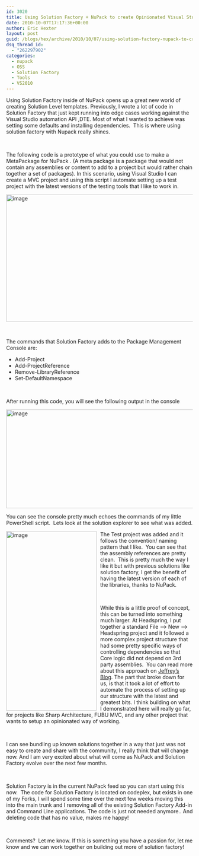 ```yaml
---
id: 3020
title: Using Solution Factory + NuPack to create Opinionated Visual Studio Solutions.
date: 2010-10-07T17:17:36+00:00
author: Eric Hexter
layout: post
guid: /blogs/hex/archive/2010/10/07/using-solution-factory-nupack-to-create-opinionated-visual-studio-solutions.aspx
dsq_thread_id:
  - "262297902"
categories:
  - nupack
  - OSS
  - Solution Factory
  - Tools
  - VS2010
---
```

Using Solution Factory inside of NuPack opens up a great new world of creating Solution Level templates. Previously, I wrote a lot of code in Solution Factory that just kept running into edge cases working against the Visual Studio automation API ,DTE. Most of what I wanted to achieve was setting some defaults and installing dependencies.&#160; This is where using solution factory with Nupack really shines.

&#160;

The following code is a prototype of what you could use to make a MetaPackage for NuPack . (A meta package is a package that would not contain any assemblies or content to add to a project but would rather chain together a set of packages). In this scenario, using Visual Studio I can create a MVC project and using this script I automate setting up a test project with the latest versions of the testing tools that I like to work in.

[<img style="border-bottom: 0px;border-left: 0px;padding-left: 0px;padding-right: 0px;border-top: 0px;border-right: 0px;padding-top: 0px" border="0" alt="image" src="http://lostechies.com/erichexter/files/2011/03/image_thumb_323AC6DA.png" width="644" height="343" />](http://lostechies.com/erichexter/files/2011/03/image_59E14304.png)

&#160;

The commands that Solution Factory adds to the Package Management Console are:

  * Add-Project
  * Add-ProjectReference
  * Remove-LibraryReference
  * Set-DefaultNamespace

&#160;

After running this code, you will see the following output in the console

[<img style="border-bottom: 0px;border-left: 0px;padding-left: 0px;padding-right: 0px;border-top: 0px;border-right: 0px;padding-top: 0px" border="0" alt="image" src="http://lostechies.com/erichexter/files/2011/03/image_thumb_296ABE8E.png" width="644" height="266" />](http://lostechies.com/erichexter/files/2011/03/image_3C1FB845.png)

You can see the console pretty much echoes the commands of my little PowerShell script.&#160; Lets look at the solution explorer to see what was added.

[<img style="border-bottom: 0px;border-left: 0px;margin: 0px 10px 0px 0px;padding-left: 0px;padding-right: 0px;float: left;border-top: 0px;border-right: 0px;padding-top: 0px" border="0" alt="image" align="left" src="http://lostechies.com/erichexter/files/2011/03/image_thumb_0EBE2275.png" width="244" height="484" />](http://lostechies.com/erichexter/files/2011/03/image_1A53DFB4.png) The Test project was added and it follows the convention/ naming pattern that I like.&#160; You can see that the assembly references are pretty clean.&#160; This is pretty much the way I like it but with previous solutions like solution factory, I get the benefit of having the latest version of each of the libraries, thanks to NuPack.

&#160;

While this is a little proof of concept, this can be turned into something much larger. At Headspring, I put together a standard File –> New –> Headspring project and it followed a more complex project structure that had some pretty specific ways of controlling dependencies so that Core logic did not depend on 3rd party assemblies.&#160; You can read more about this approach on [Jeffrey’s Blog](http://jeffreypalermo.com/blog/the-onion-architecture-part-1/). The part that broke down for us, is that it took a lot of effort to automate the process of setting up our structure with the latest and greatest bits. I think building on what I demonstrated here will really go far, for projects like Sharp Architecture, FUBU MVC, and any other project that wants to setup an opinionated way of working.&#160; 

&#160;

I can see bundling up known solutions together in a way that just was not easy to create and share with the community, I really think that will change now. And I am very excited about what will come as NuPack and Solution Factory evolve over the next few months.

&#160;

Solution Factory is in the current NuPack feed so you can start using this now.&#160; The code for Solution Factory is located on codeplex, but exists in one of my Forks, I will spend some time over the next few weeks moving this into the main trunk and I removing all of the existing Solution Factory Add-in and Command Line applications. The code is just not needed anymore.. And deleting code that has no value, makes me happy!

&#160;

Comments?&#160; Let me know. If this is something you have a passion for, let me know and we can work together on building out more of solution factory!
